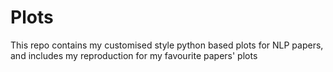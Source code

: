 # Plots
This repo contains my customised style python based plots for  NLP papers, and includes my reproduction for my favourite papers' plots
